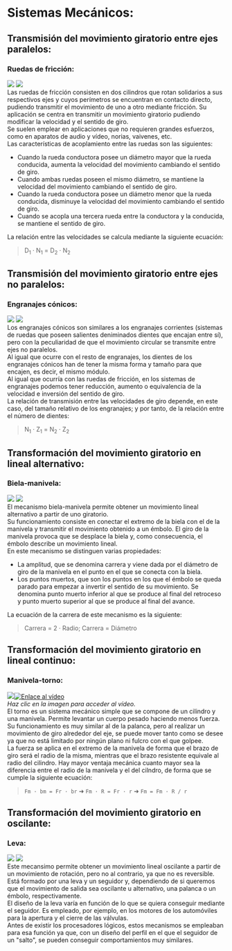 # Sistemas Mecánicos:
## Transmisión del movimiento giratorio entre ejes paralelos:  
### Ruedas de fricción:  
![](http://img.prntscr.com/img?url=http://i.imgur.com/kMZZUoE.png) ![](http://raultecnologia.files.wordpress.com/2009/03/friccion.gif?w=450)  
Las ruedas de fricción consisten en dos cilindros que rotan solidarios a sus respectivos ejes y cuyos perímetros se encuentran en contacto directo, pudiendo transmitir el movimiento de uno a otro mediante fricción. Su aplicación se centra en transmitir un movimiento giratorio pudiendo modificar la velocidad y el sentido de giro.  
Se suelen emplear en aplicaciones que no requieren grandes esfuerzos, como en aparatos de audio y vídeo, norias, vaivenes, etc.  
Las características de acoplamiento entre las ruedas son las siguientes:  
 * Cuando la rueda conductora posee un diámetro mayor que la rueda conducida, aumenta la velocidad del movimiento cambiando el sentido de giro.  
 *	Cuando ambas ruedas poseen el mismo diámetro, se mantiene la velocidad del movimiento cambiando el sentido de giro.  
 *	Cuando la rueda conductora posee un diámetro menor que la rueda conducida, disminuye la velocidad del movimiento cambiando el sentido de giro.  
 *	Cuando se acopla una tercera rueda entre la conductora y la conducida, se mantiene el sentido de giro.  

La relación entre las velocidades se calcula mediante la siguiente ecuación:  
>	D<sub>1</sub> · N<sub>1</sub> = D<sub>2</sub> · N<sub>2</sub>  

## Transmisión del movimiento giratorio entre ejes no paralelos:  
### Engranajes cónicos:  
![](http://www.monografias.com/trabajos94/lubricacion-engranajes-industriales/image008.jpg)    ![](http://www.portaleso.com/portaleso/trabajos/tecnologia/mecanica/elementos_de_maquinas/engranaje%20conico.gif)  
Los engranajes cónicos son similares a los engranajes corrientes (sistemas de ruedas que poseen salientes deniminados dientes que encajan entre sí), pero con la peculiaridad de que el movimiento circular se transmite entre ejes no paralelos.  
Al igual que ocurre con el resto de engranajes, los dientes de los engranajes cónicos han de tener la misma forma y tamaño para que encajen, es decir, el mismo módulo.  
Al igual que ocurría con las ruedas de fricción, en los
sistemas de engranajes podemos tener reducción, aumento o equivalencia de la velocidad e inversión del sentido de giro.  
La relación de transmisión entre las velocidades de giro depende, en este caso, del tamaño relativo de los engranajes; y
por tanto, de la relación entre el número de dientes:
>	N<sub>1</sub> · Z<sub>1</sub> = N<sub>2</sub> · Z<sub>2</sub>  


## Transformación del movimiento giratorio en lineal alternativo:  
### Biela-manivela:  
![](http://img.prntscr.com/img?url=http://i.imgur.com/IqiModh.png)   ![](https://lh6.googleusercontent.com/-pdUTPXaOC0E/UYjXDir_lRI/AAAAAAAABPg/rTk67bADnZc/s400/biela-manivela2.gif)  
El mecanismo biela-manivela permite obtener un movimiento lineal alternativo a partir de uno giratorio.  
Su funcionamiento consiste en conectar el extremo de la biela con el de la manivela y transmitir el movimiento obtenido a un émbolo. El giro de la manivela provoca que se desplace la biela y, como consecuencia, el émbolo describe un movimiento lineal.  
En este mecanismo se distinguen varias propiedades:
 * La amplitud, que se denomina carrera y viene dada por el diámetro de giro de la manivela en el punto en el que se conecta con la biela.  
 * Los puntos muertos, que son los puntos en los que el émbolo se queda parado para empezar a invertir el sentido de su movimiento. Se denomina punto muerto inferior al que se produce al final del retroceso y punto muerto superior al que se produce al final del avance.  

La ecuación de la carrera de este mecanismo es la siguiente:  
> Carrera = 2 · Radio; Carrera = Diámetro

## Transformación del movimiento giratorio en lineal continuo:  
### Manivela-torno:  
![](http://img.prntscr.com/img?url=http://i.imgur.com/t4hT59O.png)[![Enlace al vídeo](http://i.imgur.com/14U0P1Xl.jpg)]("https://youtu.be/sJOiZTtbmL0")  
*Haz clic en la imagen para acceder al vídeo.*  
El torno es un sistema mecánico simple que se compone de un cilindro y una manivela. Permite levantar un cuerpo pesado haciendo menos fuerza. Su funcionamiento es muy similar al de la palanca, pero al realizar un movimiento de giro alrededor del eje, se puede mover tanto como se desee ya que no está limitado por ningún plano ni fulcro con el que golpee.  
La fuerza se aplica en el extremo de la manivela de forma que el brazo de giro será el radio de la misma, mientras que el brazo resistente equivale al radio del cilindro. Hay mayor ventaja mecánica cuanto mayor sea la diferencia entre el radio de la manivela y el del cilndro, de forma que se cumple la siguiente ecuación:  
> `Fm · bm = Fr · br` ➜ `Fm · R = Fr · r` ➜ `Fm = Fm · R / r`  

## Transformación del movimiento giratorio en oscilante:  
### Leva:  
![](http://img.prntscr.com/img?url=http://i.imgur.com/sS3bmbG.png)    ![](https://tecnologiascp.files.wordpress.com/2014/03/leva1.gif?w=176&h=300)  
Este mecansimo permite obtener un movimiento lineal oscilante a partir de un movimiento de rotación, pero no al contrario, ya que no es reversible.  
Está formado por una leva y un seguidor y, dependiendo de si queremos que el movimiento de salida sea oscilante u alternativo, una palanca o un émbolo, respectivamente.  
El diseño de la leva varía en función de lo que se quiera conseguir mediante el seguidor. Es empleado, por ejemplo, en los motores de los automóviles para la apertura y el cierre de las válvulas.  
Antes de existir los procesadores lógicos, estos mecanismos se empleaban para esa función ya que, con un diseño del perfil en el que el seguidor de un "salto", se pueden conseguir comportamientos muy similares.  
